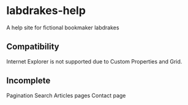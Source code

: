 # labdrakes-help
A help site for fictional bookmaker labdrakes

## Compatibility
Internet Explorer is not supported due to Custom Properties and Grid.

## Incomplete
Pagination
Search
Articles pages
Contact page